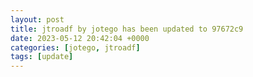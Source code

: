 ```yaml
---
layout: post
title: jtroadf by jotego has been updated to 97672c9
date: 2023-05-12 20:42:04 +0000
categories: [jotego, jtroadf]
tags: [update]
---
```


